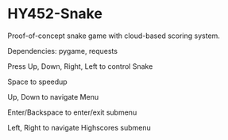 # HY452-Snake
Proof-of-concept snake game with cloud-based scoring system.

Dependencies: pygame, requests

Press Up, Down, Right, Left to control Snake

Space to speedup

Up, Down to navigate Menu

Enter/Backspace to enter/exit submenu

Left, Right to navigate Highscores submenu